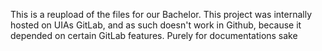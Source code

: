 This is a reupload of the files for our Bachelor. This project was internally hosted on UIAs GitLab, and as such doesn't work in Github, because it depended on certain GitLab features. 
Purely for documentations sake
